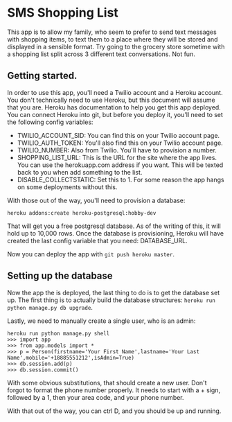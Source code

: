 # SMS Shopping List

This app is to allow my family, who seem to prefer to send text messages with shopping items, to text them to a place where they will be stored and displayed in a sensible format. Try going to the grocery store sometime with a shopping list split across 3 different text conversations. Not fun.

## Getting started.

In order to use this app, you'll need a Twilio account and a Heroku account. You don't technically need to use Heroku, but this document will assume that you are. Heroku has documentation to help you get this app deployed. You can connect Heroku into git, but before you deploy it, you'll need to set the following config variables:

  * TWILIO_ACCOUNT_SID: You can find this on your Twilio account page.
  * TWILIO_AUTH_TOKEN: You'll also find this on your Twilio account page.
  * TWILIO_NUMBER: Also from Twilio. You'll have to provision a number.
  * SHOPPING_LIST_URL: This is the URL for the site where the app lives. You can use the herokuapp.com address if you want. This will be texted back to you when add something to the list.
  * DISABLE_COLLECTSTATIC: Set this to 1. For some reason the app hangs on some deployments without this.

With those out of the way, you'll need to provision a database: 

 `heroku addons:create heroku-postgresql:hobby-dev`

That will get you a free postgresql database. As of the writing of this, it will hold up to 10,000 rows. Once the database is provisioning, Heroku will have created the last config variable that you need: DATABASE_URL.

Now you can deploy the app with `git push heroku master`.

## Setting up the database

Now the app the is deployed, the last thing to do is to get the database set up. The first thing is to actually build the database structures: `heroku run python manage.py db upgrade`.

Lastly, we need to manually create a single user, who is an admin:


    heroku run python manage.py shell
    >>> import app
    >>> from app.models import *
    >>> p = Person(firstname='Your First Name',lastname='Your Last Name',mobile='+18885551212',isAdmin=True)
    >>> db.session.add(p)
    >>> db.session.commit()


With some obvious substitutions, that should create a new user. Don't forgot to format the phone number properly. It needs to start with a + sign, followed by a 1, then your area code, and your phone number.

With that out of the way, you can ctrl D, and you should be up and running.